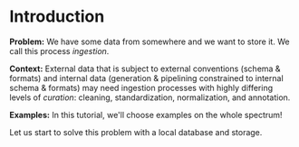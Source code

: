 # Introduction

**Problem:** We have some data from somewhere and we want to store it. We call this process _ingestion_.

**Context:** External data that is subject to external conventions (schema & formats) and internal data (generation & pipelining constrained to internal schema & formats) may need ingestion processes with highly differing levels of _curation_: cleaning, standardization, normalization, and annotation.

**Examples:** In this tutorial, we'll choose examples on the whole spectrum!

Let us start to solve this problem with a local database and storage.
